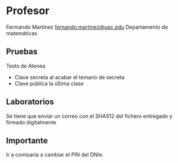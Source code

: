 # Profesor

Fermando Martínez
fernando.martinez@upc.edu
Departamento de matemáticas

## Pruebas

Tests de Atenea
- Clave secreta al acabar el temario de secreta
- Clave pública la última clase

## Laboratorios

Se tiene que enviar un correo con el SHA512 del fichero entregado y firmado digitalmente

## Importante

Ir a comisaria a cambiar el PIN del DNIe.
